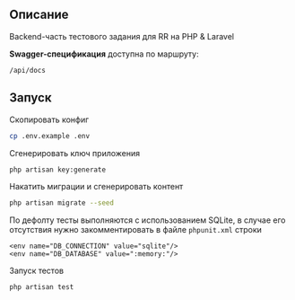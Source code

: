 ## Описание

Backend-часть тестового задания для RR на PHP & Laravel

**Swagger-спецификация** доступна по маршруту:

```
/api/docs
```

## Запуск

Скопировать конфиг

```bash
cp .env.example .env
```

Сгенерировать ключ приложения

```bash
php artisan key:generate
```

Накатить миграции и сгенерировать контент

```bash
php artisan migrate --seed
```

По дефолту тесты выполняются с использованием SQLite, в случае его отсутствия нужно закомментировать в файле `phpunit.xml` строки

```
<env name="DB_CONNECTION" value="sqlite"/>
<env name="DB_DATABASE" value=":memory:"/>
```

Запуск тестов

```ba
php artisan test
```
